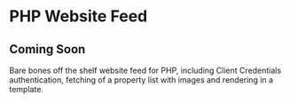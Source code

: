 # PHP Website Feed

## **Coming Soon**

Bare bones off the shelf website feed for PHP, including Client Credentials authentication, fetching of a property list with images and rendering in a template.

